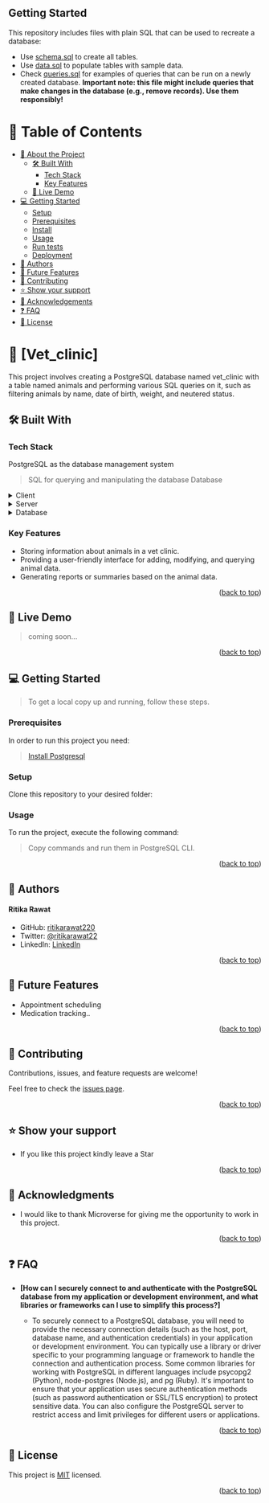 
## Getting Started

This repository includes files with plain SQL that can be used to recreate a database:

- Use [schema.sql](./schema.sql) to create all tables.
- Use [data.sql](./data.sql) to populate tables with sample data.
- Check [queries.sql](./queries.sql) for examples of queries that can be run on a newly created database. **Important note: this file might include queries that make changes in the database (e.g., remove records). Use them responsibly!**

<a name="readme-top"></a>

# 📗 Table of Contents

- [📖 About the Project](#about-project)
  - [🛠 Built With](#built-with)
    - [Tech Stack](#tech-stack)
    - [Key Features](#key-features)
  - [🚀 Live Demo](#live-demo)
- [💻 Getting Started](#getting-started)
  - [Setup](#setup)
  - [Prerequisites](#prerequisites)
  - [Install](#install)
  - [Usage](#usage)
  - [Run tests](#run-tests)
  - [Deployment](#triangular_flag_on_post-deployment)
- [👥 Authors](#authors)
- [🔭 Future Features](#future-features)
- [🤝 Contributing](#contributing)
- [⭐️ Show your support](#support)
- [🙏 Acknowledgements](#acknowledgements)
- [❓ FAQ](#faq)
- [📝 License](#license)

<!-- PROJECT DESCRIPTION -->

# 📖 [Vet_clinic] <a name="about-project"></a>

This project involves creating a PostgreSQL database named vet_clinic with a table named animals and performing various SQL queries on it, such as filtering animals by name, date of birth, weight, and neutered status.


## 🛠 Built With <a name="built-with"></a>

### Tech Stack <a name="tech-stack"></a>

PostgreSQL as the database management system
> SQL for querying and manipulating the database
> Database

<details>
  <summary>Client</summary>
  <ul>
    <li><a href="https://reactjs.org/">React.js</a></li>
  </ul>
</details>

<details>
  <summary>Server</summary>
  <ul>
    <li><a href="https://expressjs.com/">Express.js</a></li>
  </ul>
</details>

<details>
<summary>Database</summary>
  <ul>
    <li><a href="https://www.postgresql.org/">PostgreSQL</a></li>
  </ul>
</details>

<!-- Features -->

### Key Features <a name="key-features"></a>

- Storing information about animals in a vet clinic.
- Providing a user-friendly interface for adding, modifying, and querying animal data.
- Generating reports or summaries based on the animal data.


<p align="right">(<a href="#readme-top">back to top</a>)</p>

<!-- LIVE DEMO -->

## 🚀 Live Demo <a name="live-demo"></a>

> coming soon...

<p align="right">(<a href="#readme-top">back to top</a>)</p>

<!-- GETTING STARTED -->

## 💻 Getting Started <a name="getting-started"></a>

> To get a local copy up and running, follow these steps.

### Prerequisites

In order to run this project you need:

> [Install Postgresql](https://www.postgresql.org/download/)

### Setup

Clone this repository to your desired folder:

<!--
Example commands:

```sh
  cd my-folder
  git clone git@github.com:ritikarawat220/Vet_clinic.git
```
--->


### Usage

To run the project, execute the following command:
> Copy commands and run them in PostgreSQL CLI.



<p align="right">(<a href="#readme-top">back to top</a>)</p>

<!-- AUTHORS -->

## 👥 Authors <a name="authors"></a>

<h4>Ritika Rawat</h4>

- GitHub: [ritikarawat220](https://github.com/ritikarawat220)
- Twitter: [@ritikarawat22](https://twitter.com/Ritikarawat22)
- LinkedIn: [LinkedIn](https://www.linkedin.com/in/rawatritika/)


<p align="right">(<a href="#readme-top">back to top</a>)</p>

<!-- FUTURE FEATURES -->

## 🔭 Future Features <a name="future-features"></a>

-  Appointment scheduling
- Medication tracking..

<p align="right">(<a href="#readme-top">back to top</a>)</p>

<!-- CONTRIBUTING -->

## 🤝 Contributing <a name="contributing"></a>

Contributions, issues, and feature requests are welcome!

Feel free to check the [issues page](../../issues/).

<p align="right">(<a href="#readme-top">back to top</a>)</p>

<!-- SUPPORT -->

## ⭐️ Show your support <a name="support"></a>

- If you like this project kindly leave a Star

<p align="right">(<a href="#readme-top">back to top</a>)</p>

<!-- ACKNOWLEDGEMENTS -->

## 🙏 Acknowledgments <a name="acknowledgements"></a>

- I would like to thank Microverse for giving me the opportunity to work in this project.


<p align="right">(<a href="#readme-top">back to top</a>)</p>

<!-- FAQ (optional) -->

## ❓ FAQ <a name="faq"></a>

- **[How can I securely connect to and authenticate with the PostgreSQL database from my application or development environment, and what libraries or frameworks can I use to simplify this process?]**

  - To securely connect to a PostgreSQL database, you will need to provide the necessary connection details (such as the host, port, database name, and authentication credentials) in your application or development environment. You can typically use a library or driver specific to your programming language or framework to handle the connection and authentication process. Some common libraries for working with PostgreSQL in different languages include psycopg2 (Python), node-postgres (Node.js), and pg (Ruby). It's important to ensure that your application uses secure authentication methods (such as password authentication or SSL/TLS encryption) to protect sensitive data. You can also configure the PostgreSQL server to restrict access and limit privileges for different users or applications.


<p align="right">(<a href="#readme-top">back to top</a>)</p>

<!-- LICENSE -->

## 📝 License <a name="license"></a>

This project is [MIT](./LICENSE) licensed.


<p align="right">(<a href="#readme-top">back to top</a>)</p>
